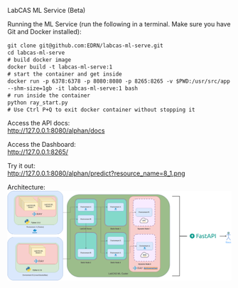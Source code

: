 LabCAS ML Service (Beta)

Running the ML Service (run the following in a terminal. Make sure you have Git and Docker installed):  

	git clone git@github.com:EDRN/labcas-ml-serve.git
	cd labcas-ml-serve
	# build docker image
    docker build -t labcas-ml-serve:1
	# start the container and get inside
    docker run -p 6378:6378 -p 8080:8080 -p 8265:8265 -v $PWD:/usr/src/app --shm-size=1gb -it labcas-ml-serve:1 bash
    # run inside the container
    python ray_start.py
    # Use Ctrl P+Q to exit docker container without stopping it

Access the API docs:  
http://127.0.0.1:8080/alphan/docs

Access the Dashboard:  
http://127.0.0.1:8265/

Try it out:  
http://127.0.0.1:8080/alphan/predict?resource_name=8_1.png

Architecture:
![alt text](https://github.com/EDRN/labcas-ml-serve/blob/main/images/labcas_ml_serve.png)
